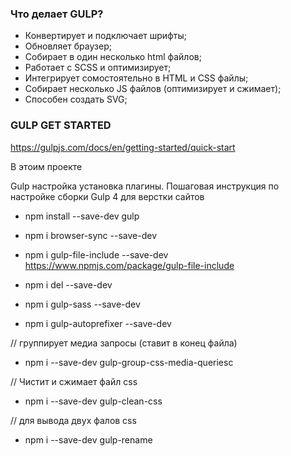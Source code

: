 ### Что делает GULP?

- Конвертирует и подключает шрифты;
- Обновляет браузер;
- Собирает в один несколько html файлов;
- Работает с SCSS и оптимизирует;
- Интегрирует сомостоятельно в HTML и CSS файлы;
- Собирает несколько JS файлов (оптимизирует и сжимает);
- Способен создать SVG;


### GULP GET STARTED
https://gulpjs.com/docs/en/getting-started/quick-start

В этоим проекте

Gulp настройка установка плагины. 
 Пошаговая инструкция по настройке сборки Gulp 4 для верстки сайтов

- npm install --save-dev gulp     
- npm i browser-sync --save-dev

- npm i gulp-file-include --save-dev 
https://www.npmjs.com/package/gulp-file-include

- npm i del --save-dev

- npm i gulp-sass --save-dev

- npm i gulp-autoprefixer --save-dev

// группирует медиа запросы (ставит в конец файла)
- npm i --save-dev gulp-group-css-media-queriesc

// Чистит и сжимает файл css
- npm i --save-dev gulp-clean-css

// для вывода двух фалов css
- npm i --save-dev gulp-rename